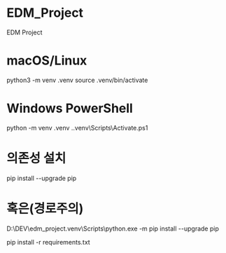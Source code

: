 # EDM_Project
EDM Project

<!-- #기본 세팅
#가상환경 생성 & 활성화
프로젝트 폴더에서 -->
# macOS/Linux
python3 -m venv .venv
source .venv/bin/activate

# Windows PowerShell
python -m venv .venv
.\.venv\Scripts\Activate.ps1

# 의존성 설치
pip install --upgrade pip 
# 혹은(경로주의)
D:\DEV\edm_project\.venv\Scripts\python.exe -m pip install --upgrade pip 

pip install -r requirements.txt